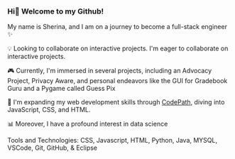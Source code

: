 ### Hi👋 Welcome to my Github! 
My name is Sherina, and I am on a journey to become a full-stack engineer  ✨

💡 Looking to collaborate on interactive projects. I'm eager to collaborate on interactive projects.

🎮  Currently, I'm immersed in several projects, including an Advocacy Project, Privacy Aware, and personal endeavors like the GUI for Gradebook Guru and a Pygame called Guess Pix

🌱 I'm expanding my web development skills through [CodePath](https://www.codepath.org/?utm_term=codepath%20courses&utm_campaign=Search_Branded_Grants_Tuff&utm_source=google_ads&utm_medium=ppc&hsa_acc=5442780199&hsa_cam=20398215960&hsa_grp=154767639787&hsa_ad=668741591190&hsa_src=g&hsa_tgt=kwd-1366990116943&hsa_kw=codepath%20courses&hsa_mt=b&hsa_net=adwords&hsa_ver=3&gad_source=1&gclid=CjwKCAjw7-SvBhB6EiwAwYdCAVyNXgNdpmgY04_epmE3cnsOvIit6nFxwUYnLgRbyNJ0P993iERWKRoCcQEQAvD_BwE), diving into JavaScript, CSS, and HTML.

📊 Moreover, I have a profound interest in data science

Tools and Technologies:
CSS, Javascript, HTML, Python, Java, MYSQL, VSCode, Git, GitHub, & Eclipse 
<!--
**minamin33/minamin33** is a ✨ _special_ ✨ repository because its `README.md` (this file) appears on your GitHub profile.
  
Here are some ideas to get you started:

- 🔭 I’m currently working on ...
- 🌱 I’m currently learning ...
- 👯 I’m looking to collaborate on ...
- 🤔 I’m looking for help with ...
- 💬 Ask me about ...
- 📫 How to reach me: ...
- 😄 Pronouns: ...
- ⚡ Fun fact: ...
-->
